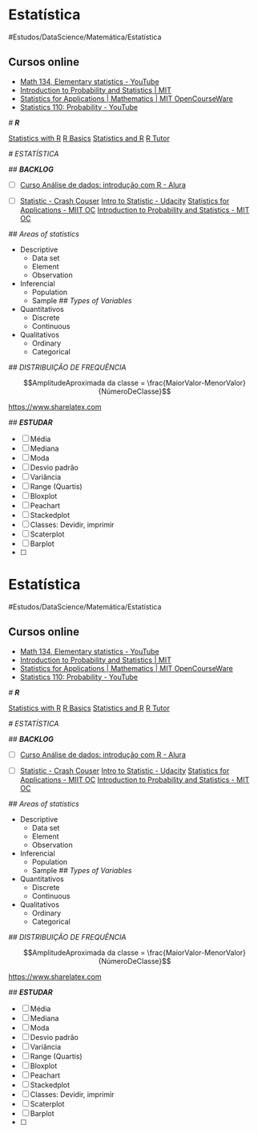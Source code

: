 # Estatística
#Estudos/DataScience/Matemática/Estatística

## Cursos online
- [Math 134, Elementary statistics - YouTube](https://www.youtube.com/playlist?list=PL367nn10rv0uzVLQnVuO7e2_ID-LHrOzm)
- [Introduction to Probability and Statistics | MIT](https://ocw.mit.edu/courses/mathematics/18-05-introduction-to-probability-and-statistics-spring-2014/index.htm?utm_source=OCWDept&utm_medium=CarouselSm&utm_campaign=FeaturedCourse)
- [Statistics for Applications  | Mathematics | MIT OpenCourseWare](https://ocw.mit.edu/courses/mathematics/18-650-statistics-for-applications-fall-2016/index.htm)
- [Statistics 110: Probability - YouTube](https://www.youtube.com/playlist?list=PL2SOU6wwxB0uwwH80KTQ6ht66KWxbzTIo)

*# **R***

[Statistics with R](_https://www.coursera.org/specializations/statistics?authMode=login&recoOrder=5&utm_campaign=recommendationsEmail~recs_email~2017-11-13&utm_medium=email&utm_source=recommendations&email=ferreira.mr%2540outlook.com&errorCode=invalidCredential_)
[R Basics](_https://www.edx.org/course/data-science-r-basics-harvardx-ph125-1x-0_)
[Statistics and R](_https://www.edx.org/course/statistics-r-harvardx-ph525-1x-0_)
[R Tutor](_http://www.r-tutor.com/elementary-statistics/qualitative-data/frequency-distribution-qualitative-data_)


*# ESTATÍSTICA*

*## **BACKLOG***

- [ ] [Curso Análise de dados: introdução com R - Alura](_https://cursos.alura.com.br/course/business-analytics-com-r_)
- [ ] [Statistic - Crash Couser](_https://www.youtube.com/playlist?list=PL8dPuuaLjXtNM_Y-bUAhblSAdWRnmBUcr_)
[Intro to Statistic - Udacity](_https://classroom.udacity.com/courses/st101/lessons/48738235/concepts/last-viewed_)
[Statistics for Applications - MIIT OC](_https://ocw.mit.edu/courses/mathematics/18-650-statistics-for-applications-fall-2016/index.htm_)
[Introduction to Probability and Statistics - MIT OC](_https://ocw.mit.edu/courses/mathematics/18-05-introduction-to-probability-and-statistics-spring-2014/index.htm?utm_source=OCWDept&utm_medium=CarouselSm&utm_campaign=FeaturedCourse_)



*## Areas of statistics*
- Descriptive
    - Data set
    - Element
    - Observation
- Inferencial
    - Population
    - Sample
*## Types of Variables*
- Quantitativos
    - Discrete
    - Continuous
- Qualitativos
    - Ordinary
    - Categorical

*## DISTRIBUIÇÃO DE FREQUÊNCIA*

$$AmplitudeAproximada da classe = \frac{MaiorValor-MenorValor}{NúmeroDeClasse}$$


https://www.sharelatex.com




*## **ESTUDAR***
- [ ] Média
- [ ] Mediana
- [ ] Moda
- [ ] Desvio padrão
- [ ] Variância
- [ ] Range (Quartis)
- [ ] Bloxplot
- [ ] Peachart
- [ ] Stackedplot
- [ ] Classes: Devidir, imprimir
- [ ] Scaterplot
- [ ] Barplot
- [ ] 

# Estatística
#Estudos/DataScience/Matemática/Estatística

## Cursos online
- [Math 134, Elementary statistics - YouTube](https://www.youtube.com/playlist?list=PL367nn10rv0uzVLQnVuO7e2_ID-LHrOzm)
- [Introduction to Probability and Statistics | MIT](https://ocw.mit.edu/courses/mathematics/18-05-introduction-to-probability-and-statistics-spring-2014/index.htm?utm_source=OCWDept&utm_medium=CarouselSm&utm_campaign=FeaturedCourse)
- [Statistics for Applications  | Mathematics | MIT OpenCourseWare](https://ocw.mit.edu/courses/mathematics/18-650-statistics-for-applications-fall-2016/index.htm)
- [Statistics 110: Probability - YouTube](https://www.youtube.com/playlist?list=PL2SOU6wwxB0uwwH80KTQ6ht66KWxbzTIo)

*# **R***

[Statistics with R](_https://www.coursera.org/specializations/statistics?authMode=login&recoOrder=5&utm_campaign=recommendationsEmail~recs_email~2017-11-13&utm_medium=email&utm_source=recommendations&email=ferreira.mr%2540outlook.com&errorCode=invalidCredential_)
[R Basics](_https://www.edx.org/course/data-science-r-basics-harvardx-ph125-1x-0_)
[Statistics and R](_https://www.edx.org/course/statistics-r-harvardx-ph525-1x-0_)
[R Tutor](_http://www.r-tutor.com/elementary-statistics/qualitative-data/frequency-distribution-qualitative-data_)


*# ESTATÍSTICA*

*## **BACKLOG***

- [ ] [Curso Análise de dados: introdução com R - Alura](_https://cursos.alura.com.br/course/business-analytics-com-r_)
- [ ] [Statistic - Crash Couser](_https://www.youtube.com/playlist?list=PL8dPuuaLjXtNM_Y-bUAhblSAdWRnmBUcr_)
[Intro to Statistic - Udacity](_https://classroom.udacity.com/courses/st101/lessons/48738235/concepts/last-viewed_)
[Statistics for Applications - MIIT OC](_https://ocw.mit.edu/courses/mathematics/18-650-statistics-for-applications-fall-2016/index.htm_)
[Introduction to Probability and Statistics - MIT OC](_https://ocw.mit.edu/courses/mathematics/18-05-introduction-to-probability-and-statistics-spring-2014/index.htm?utm_source=OCWDept&utm_medium=CarouselSm&utm_campaign=FeaturedCourse_)



*## Areas of statistics*
- Descriptive
    - Data set
    - Element
    - Observation
- Inferencial
    - Population
    - Sample
*## Types of Variables*
- Quantitativos
    - Discrete
    - Continuous
- Qualitativos
    - Ordinary
    - Categorical

*## DISTRIBUIÇÃO DE FREQUÊNCIA*

$$AmplitudeAproximada da classe = \frac{MaiorValor-MenorValor}{NúmeroDeClasse}$$


https://www.sharelatex.com




*## **ESTUDAR***
- [ ] Média
- [ ] Mediana
- [ ] Moda
- [ ] Desvio padrão
- [ ] Variância
- [ ] Range (Quartis)
- [ ] Bloxplot
- [ ] Peachart
- [ ] Stackedplot
- [ ] Classes: Devidir, imprimir
- [ ] Scaterplot
- [ ] Barplot
- [ ] 

